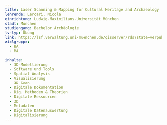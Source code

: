```yaml
---
title: Laser Scanning & Mapping for Cultural Heritage and Archaeology
lehrende: Lercari, Nicola
einrichtung: Ludwig-Maximilians-Universität München
stadt: München
studiengang: Bachelor Archäologie
lv-typ: Übung
link: https://lsf.verwaltung.uni-muenchen.de/qisserver/rds?state=verpublish&status=init&vmfile=no&publishid=1028137&moduleCall=webInfo&publishConfFile=webInfo&publishSubDir=veranstaltung
zielgruppe:
  - BA
  - MA

inhalte:
  - 3D-Modellierung
  - Software und Tools
  - Spatial Analysis
  - Visualisierung
  - 3D Scan
  - Digitale Dokumentation
  - Dig. Methoden & Theorien
  - Digitale Ressourcen
  - 3D
  - Metadaten
  - Digitale Datenauswertung
  - Digitalisierung
---
```

 
